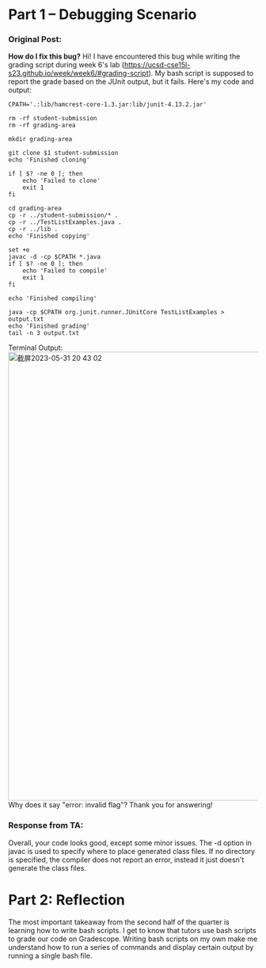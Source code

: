 # Part 1 – Debugging Scenario

### Original Post:
**How do I fix this bug?**
Hi! I have encountered this bug while writing the grading script during week 6's lab (https://ucsd-cse15l-s23.github.io/week/week6/#grading-script). My bash script is supposed to report the grade based on the JUnit output, but it fails. Here's my code and output:
```
CPATH='.:lib/hamcrest-core-1.3.jar:lib/junit-4.13.2.jar'

rm -rf student-submission
rm -rf grading-area

mkdir grading-area

git clone $1 student-submission
echo 'Finished cloning'

if [ $? -ne 0 ]; then
    echo 'Failed to clone'
    exit 1
fi

cd grading-area
cp -r ../student-submission/* .
cp -r ../TestListExamples.java .
cp -r ../lib .
echo 'Finished copying'

set +e
javac -d -cp $CPATH *.java
if [ $? -ne 0 ]; then
    echo 'Failed to compile'
    exit 1
fi

echo 'Finished compiling'

java -cp $CPATH org.junit.runner.JUnitCore TestListExamples > output.txt
echo 'Finished grading'
tail -n 3 output.txt
```
Terminal Output:
<img width="907" alt="截屏2023-05-31 20 43 02" src="https://github.com/kevinnie2003/cse15l_lab5/assets/122497019/eb9aa185-0273-4ee6-bda8-95196d1b8cae">
Why does it say "error: invalid flag"? Thank you for answering!

### Response from TA:
Overall, your code looks good, except some minor issues. The -d option in javac is used to specify where to place generated class files. If no directory is specified, the compiler does not report an error, instead it just doesn't generate the class files.


# Part 2: Reflection

The most important takeaway from the second half of the quarter is learning how to write bash scripts. I get to know that tutors use bash scripts to grade our code on Gradescope. Writing bash scripts on my own make me understand how to run a series of commands and display certain output by running a single bash file.
